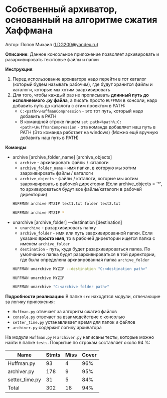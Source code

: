 # Собственный архиватор, основанный на алгоритме сжатия Хаффмана
Автор: Попов Михаил (LDG200@yandex.ru)


__Описание__:
Данное консольное приложение позволяет архивировать и разархивировать текстовые файлы и папки

__Инструкция__:
1. Перед использование архиватора надо перейти в тот каталог (который будем называть рабочим), где будут хранится файлы и каталоги, которые мы хотим заархивировать
2. Для того, чтобы каждый раз не прописывать **длинный путь до исполняемого .py файла**, а писать просто `HUFFMAN` в консоли, надо добавить путь до каталога с этим проектом в PATH:
    * `C:<path>\HuffmanCompression` - это тот путь, который надо добавить в PATH
    * В командной строке пишем `set path=%path%;C:<path>\HuffmanCompression` - эта команда добавляет наш путь в PATH (Это команда работает на windows) (Можно ещё вручную добавить наш путь в PATH)

__Команды__: 
* archive [archive_folder_name] [archive_objects]
    * `archive` - архивировать файлы / каталоги
    * `archive_folder_name` - имя папки, в которую мы хотим заархивировать файлы / каталоги
    * `archive_objects` - файлы / каталоги, которые мы хотим заархивировать в рабочей директории (Если archive_objects = '*', то архивироваться будут все файлы/каталоги в рабочей директории)
    ```sh
    HUFFMAN archive MYZIP text1.txt folder text2.txt
    ```
    ```sh
    HUFFMAN archive MYZIP *
    ```
* unarchive [archive_folder] --destination [destination]
    * `unarchive` - разархивировать папку
    * `archive_folder` - имя или путь заархивированной папки. Если указано **просто имя**, то в рабочей директории ищется папка с именем `archive_folder`
    * `destination` - путь, куда будет разархивироваться папка. По умолчанию папка будет разархивироваться в той директории, где была определена архивированная папка `archive_folder`
    ```sh
    HUFFMAN unarchive MYZIP --destination "C:<destination path>"
    ```
    ```sh
    HUFFMAN unarchive MYZIP
    ```
    ```sh
    HUFFMAN unarchive "C:<archive folder path>"
    ```
__Подробности реализации:__
В папке `src` находятся модули, отвечающие за логику приложения:
* `Huffman.py` отвечает за алгоритм сжатия файлов
* `console.py` отвечает за взаимодействие с консолью
* `setter_time.py` устанавливает время для папок и файлов
* `archiver.py` содержит логику архиватора

На модули `Huffman.py` и `archiver.py` написаны тесты, которые можно найти в папке `tests`. Покрытие по строкам составляет около 94 %:

| Name           | Stmts | Miss | Cover |
|----------------|-------|------|-------|
| Huffman.py     | 93    | 4    | 96%   |
| archiver.py    | 178   | 9    | 95%   |
| setter_time.py | 31    | 5    | 84%   |
| Total          | 302   | 18   | 94%   |
